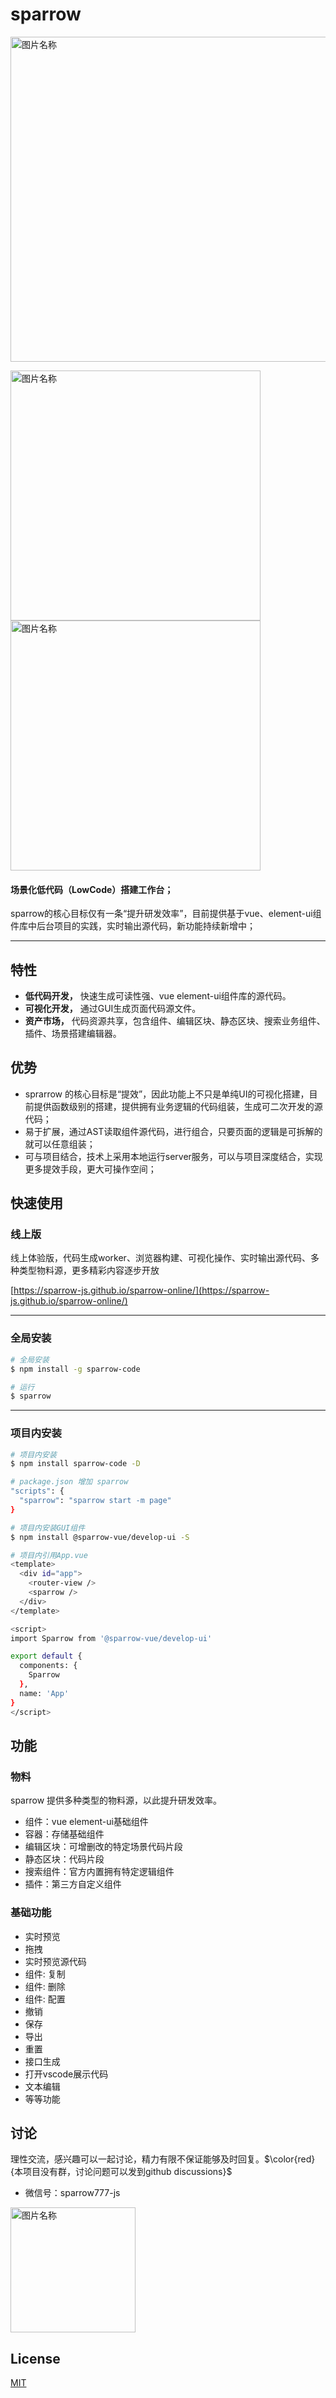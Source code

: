 # sparrow

 <img src="https://unpkg.com/@sparrow-vue/images@1.0.18/assets/anim1.gif"  width = "520"  alt="图片名称" align="center" >

<img src="https://p3-juejin.byteimg.com/tos-cn-i-k3u1fbpfcp/6e8640213efb453a8177a959e24f7da1~tplv-k3u1fbpfcp-watermark.image" width = "400"  alt="图片名称" align="center" /><img src="https://p6-juejin.byteimg.com/tos-cn-i-k3u1fbpfcp/6db9f5bff2414c958fd0b8862e489810~tplv-k3u1fbpfcp-watermark.image" width = "400"  alt="图片名称" align="center" />

#### 场景化低代码（LowCode）搭建工作台；

sparrow的核心目标仅有一条“提升研发效率”，目前提供基于vue、element-ui组件库中后台项目的实践，实时输出源代码，新功能持续新增中；

---
## 特性

- **低代码开发，**  快速生成可读性强、vue element-ui组件库的源代码。
- **可视化开发，**  通过GUI生成页面代码源文件。
- **资产市场，**  代码资源共享，包含组件、编辑区块、静态区块、搜索业务组件、插件、场景搭建编辑器。

## 优势
- sprarrow 的核心目标是“提效”，因此功能上不只是单纯UI的可视化搭建，目前提供函数级别的搭建，提供拥有业务逻辑的代码组装，生成可二次开发的源代码；
- 易于扩展，通过AST读取组件源代码，进行组合，只要页面的逻辑是可拆解的就可以任意组装；
- 可与项目结合，技术上采用本地运行server服务，可以与项目深度结合，实现更多提效手段，更大可操作空间；


## 快速使用

### 线上版
线上体验版，代码生成worker、浏览器构建、可视化操作、实时输出源代码、多种类型物料源，更多精彩内容逐步开放

[https://sparrow-js.github.io/sparrow-online/](https://sparrow-js.github.io/sparrow-online/)

---

### 全局安装

```bash
# 全局安装
$ npm install -g sparrow-code

# 运行
$ sparrow
```
---

### 项目内安装

```bash
# 项目内安装
$ npm install sparrow-code -D

# package.json 增加 sparrow
"scripts": {
  "sparrow": "sparrow start -m page"
}

# 项目内安装GUI组件
$ npm install @sparrow-vue/develop-ui -S

# 项目内引用App.vue
<template>
  <div id="app">
    <router-view />
    <sparrow />
  </div>
</template>

<script>
import Sparrow from '@sparrow-vue/develop-ui'

export default {
  components: {
    Sparrow
  },
  name: 'App'
}
</script>


```

## 功能

### 物料
sparrow 提供多种类型的物料源，以此提升研发效率。
-  组件：vue element-ui基础组件
-  容器：存储基础组件
-  编辑区块：可增删改的特定场景代码片段
-  静态区块：代码片段
-  搜索组件：官方内置拥有特定逻辑组件
-  插件：第三方自定义组件

### 基础功能
- 实时预览
- 拖拽
- 实时预览源代码
- 组件: 复制
- 组件: 删除
- 组件: 配置
- 撤销
- 保存
- 导出
- 重置
- 接口生成
- 打开vscode展示代码
- 文本编辑
- 等等功能

## 讨论
理性交流，感兴趣可以一起讨论，精力有限不保证能够及时回复。$\color{red}{本项目没有群，讨论问题可以发到github discussions}$
- 微信号：sparrow777-js

<img src="https://unpkg.com/@sparrow-vue/images@1.0.29/assets/WechatIMG613.jpeg" width = "200"  alt="图片名称" align="center" />


## License
[MIT](https://github.com/sparrow-js/sparrow/blob/master/LICENSE)
